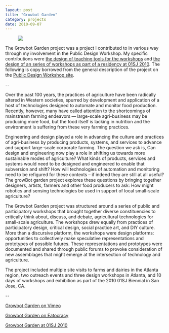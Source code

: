 ```yaml
---
layout: post
title: "Growbot Garden"
category: projects
date: 2010-09-07
---
```

<figure>
	<img src="{{ "images/growbot/growbot.jpg" | relative_url }}">
</figure>

The Growbot Garden project was a project I contributed to in various way through my involvement in the Public Design Workshop. My specific contributions were [the design of teaching tools for the workshops](http://thomaslodato.info/portfolio/teaching-tools-for-sensing-and-robotics-growbot-garden/) and [the design of an series of workshops as part of a residency at 01SJ 2010](http://thomaslodato.info/portfolio/sheeps-clothing-crypsis-for-urban-sensing/). The following is copy borrowed from the general description of the project on the [Public Design Workshop site](http://publicdesignworkshop.net/portfolio/growbot-garden/).

--

Over the past 100 years, the practices of agriculture have been radically altered in Western societies, spurred by development and application of a host of technologies designed to automate and monitor food production. Recently, however, many have called attention to the shortcomings of mainstream farming endeavors — large-scale agri-business may be producing more food, but the food itself is lacking in nutrition and the environment is suffering from these very farming practices.

Engineering and design played a role in advancing the culture and practices of agri-business by producing products, systems, and services to advance and support large-scale corporate farming. The question we ask is, Can design and engineering now play a role in shifting us towards more sustainable modes of agriculture? What kinds of products, services and systems would need to be designed and engineered to enable that subversion and shift? How will technologies of automation and monitoring need to be refigured for these contexts – if indeed they are still at all useful? The growBot garden project explores these questions by bringing together designers, artists, farmers and other food producers to ask: How might robotics and sensing technologies be used in support of local small-scale agriculture?

The Growbot Garden project was structured around a series of public and participatory workshops that brought together diverse constituencies to critically think about, discuss, and debate, agricultural technologies for small-scale agriculture. The workshops drew equally from practices of participatory design, critical design, social practice art, and DIY culture. More than a discursive platform, the workshops were design platforms: opportunities to collectively make speculative representations and prototypes of possible futures. These representations and prototypes were documented and shared through public forums to provoke consideration of new assemblages that might emerge at the intersection of technology and agriculture.

The project included multiple site visits to farms and dairies in the Atlanta region, two outreach events and three design workshops in Atlanta, and 10 days of workshops and exhibition as part of the 2010 01SJ Biennial in San Jose, CA.

--

[Growbot Garden on Vimeo](http://vimeo.com/18510251)

[Growbot Garden on Eatocracy](http://edition.cnn.com/video/?/video/tech/2010/10/07/nr.holmes.robots.in.garden.cnn)

[Growbot Garden at 01SJ 2010](http://01sj.org/2010/artworks/growbot-garden/)
